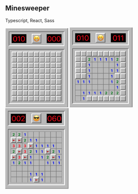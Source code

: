 ## Minesweeper

Typescript, React, Sass

<p float="left">
  <img src="minesweeper1.png" width="200" />
  <img src="minesweeper2.png" width="200" /> 
  <img src="minesweeper3.png" width="200" />
</p>
